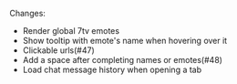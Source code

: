 Changes:
* Render global 7tv emotes
* Show tooltip with emote's name when hovering over it
* Clickable urls(#47)
* Add a space after completing names or emotes(#48)
* Load chat message history when opening a tab
